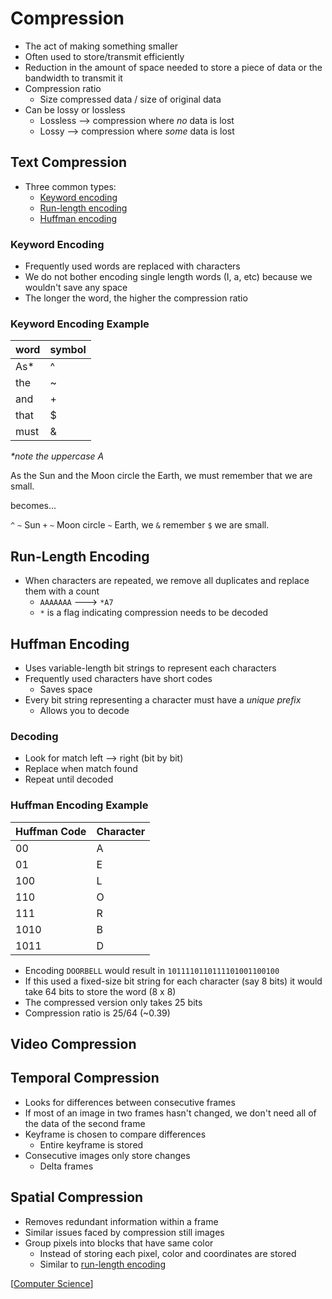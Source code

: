 # Compression

- The act of making something smaller
- Often used to store/transmit efficiently
- Reduction in the amount of space needed to store a piece of data or the bandwidth to transmit it
- Compression ratio
  - Size compressed data / size of original data
- Can be lossy or lossless
  - Lossless --> compression where _no_ data is lost
  - Lossy --> compression where _some_ data is lost

## Text Compression

- Three common types:
  - [Keyword encoding](#keyword-encoding)
  - [Run-length encoding](#run-length-encoding)
  - [Huffman encoding](#huffman-encoding)

### Keyword Encoding

- Frequently used words are replaced with characters
- We do not bother encoding single length words (I, a, etc) because we wouldn't save any space
- The longer the word, the higher the compression ratio

### Keyword Encoding Example

| word | symbol |
| ---- | ------ |
| As*  | ^      |
| the  | ~      |
| and  | +      |
| that | $      |
| must | &      |

_*note the uppercase A_

As the Sun and the Moon circle the Earth, we must remember that we are small.

becomes...

`^` `~` Sun `+` `~` Moon circle `~` Earth, we `&` remember `$` we are small.

## Run-Length Encoding

- When characters are repeated, we remove all duplicates and replace them with a count
  - `AAAAAAA` ---> `*A7`
  - `*` is a flag indicating compression needs to be decoded

## Huffman Encoding

- Uses variable-length bit strings to represent each characters
- Frequently used characters have short codes
  - Saves space
- Every bit string representing a character must have a _unique prefix_
  - Allows you to decode

### Decoding

- Look for match left --> right (bit by bit)
- Replace when match found
- Repeat until decoded

### Huffman Encoding Example

| Huffman Code | Character |
| ------------ | --------- |
| 00           | A         |
| 01           | E         |
| 100          | L         |
| 110          | O         |
| 111          | R         |
| 1010         | B         |
| 1011         | D         |

- Encoding `DOORBELL` would result in `1011110110111101001100100`
- If this used a fixed-size bit string for each character (say 8 bits) it would take 64 bits to store the word (8 x 8)
- The compressed version only takes 25 bits
- Compression ratio is 25/64 (~0.39)

## Video Compression

## Temporal Compression

- Looks for differences between consecutive frames
- If most of an image in two frames hasn't changed, we don't need all of the data of the second frame
- Keyframe is chosen to compare differences
  - Entire keyframe is stored
- Consecutive images only store changes
  - Delta frames

## Spatial Compression

- Removes redundant information within a frame
- Similar issues faced by compression still images
- Group pixels into blocks that have same color
  - Instead of storing each pixel, color and coordinates are stored
  - Similar to [run-length encoding](#run-length-encoding)

[[Computer Science]]

[//begin]: # "Autogenerated link references for markdown compatibility"
[Computer Science]: computer-science "Computer Science"
[//end]: # "Autogenerated link references"
